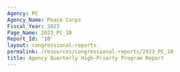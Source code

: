 ```yaml
---
Agency: PC
Agency_Name: Peace Corps
Fiscal_Year: 2023
Page_Name: 2023_PC_10
Report_Id: '10'
layout: congressional-reports
permalink: /resources/congressional-reports/2023_PC_10
title: Agency Quarterly High-Priorty Program Report
---
```

